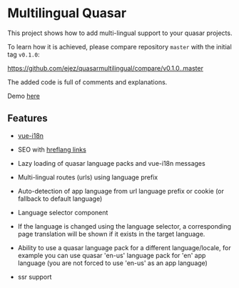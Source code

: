 # Multilingual Quasar

This project shows how to add multi-lingual support to your quasar projects.

To learn how it is achieved, please compare repository `master` with the initial tag `v0.1.0`:

https://github.com/ejez/quasarmultilingual/compare/v0.1.0..master

The added code is full of comments and explanations.

Demo [here](https://quasarmultilingual.netlify.com)

## Features

- [vue-i18n](https://kazupon.github.io/vue-i18n/)

- SEO with [hreflang links](https://support.google.com/webmasters/answer/189077?hl=en)

- Lazy loading of quasar language packs and vue-i18n messages

- Multi-lingual routes (urls) using language prefix

- Auto-detection of app language from url language prefix or cookie (or fallback to default language)

- Language selector component

- If the language is changed using the language selector, a corresponding page translation will be shown if it exists in the target language.

- Ability to use a quasar language pack for a different language/locale, for example you can use quasar 'en-us' language pack for 'en' app language (you are not forced to use 'en-us' as an app language)

- ssr support
